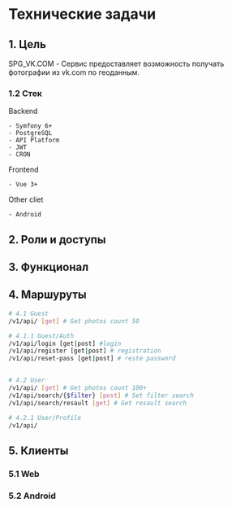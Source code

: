 # Технические задачи

## 1. Цель
SPG_VK.COM - Сервис предоставляет возможность получать фотографии из vk.com по геоданным.

### 1.2 Стек

Backend

    - Symfony 6+
    - PostgreSQL
    - API Platform
    - JWT
    - CRON
  
Frontend

    - Vue 3+

Other cliet

    - Android

## 2. Роли и доступы

## 3. Функционал

## 4. Маршуруты

```bash
# 4.1 Guest
/v1/api/ [get] # Get photos count 50

# 4.1.1 Guest/Auth
/v1/api/login [get|post] #login
/v1/api/register [get|post] # registration
/v1/api/reset-pass [get|post] # reste password


# 4.2 User
/v1/api/ [get] # Get photos count 100+
/v1/api/search/{$filter} [post] # Set filter search
/v1/api/search/resault [get] # Get resault search

# 4.2.1 User/Profile
/v1/api/

```

## 5. Клиенты

### 5.1 Web

### 5.2 Android
